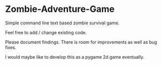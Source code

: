 # Zombie-Adventure-Game
Simple command line text based zombie survival game.

Feel free to add / change existing code.

Please document findings.
There is room for improvements as well as bug fixes.

I would maybe like to develop this as a pygame
2d game eventually.
